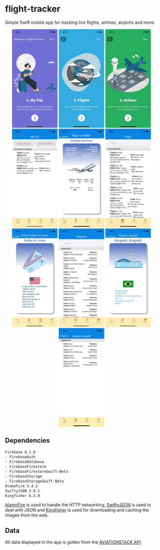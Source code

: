 # flight-tracker
Simple Swift mobile app for tracking live flights, airlines, airports and more. 

<p align="center">
  <img src="https://github.com/enriquedlh97/flight-tracker/blob/main/screenshots/1.jpeg" width="150">
  <img src="https://github.com/enriquedlh97/flight-tracker/blob/main/screenshots/2.jpeg" width="150">
  <img src="https://github.com/enriquedlh97/flight-tracker/blob/main/screenshots/3.jpeg" width="150">
  <img src="https://github.com/enriquedlh97/flight-tracker/blob/main/screenshots/4.jpeg" width="150">
  <img src="https://github.com/enriquedlh97/flight-tracker/blob/main/screenshots/5.jpeg" width="150">
  <img src="https://github.com/enriquedlh97/flight-tracker/blob/main/screenshots/6.jpeg" width="150">
  <img src="https://github.com/enriquedlh97/flight-tracker/blob/main/screenshots/8.jpeg" width="150">
  <img src="https://github.com/enriquedlh97/flight-tracker/blob/main/screenshots/9.jpeg" width="150">
  <img src="https://github.com/enriquedlh97/flight-tracker/blob/main/screenshots/11.jpeg" width="150">
  <img src="https://github.com/enriquedlh97/flight-tracker/blob/main/screenshots/12.jpeg" width="150">

## Dependencies

```
Firebase 8.1.0
- FirebaseAuth
- FirebaseDatabase
- FirebaseFirestore
- FirebaseFirestoreSwift-Beta
- FirebaseStorage
- FirebaseStorageSwift-Beta
AlamoFire 5.4.3
SwiftyJSON 5.0.1
Kingfisher 6.3.0
```

[AlamoFire](https://github.com/Alamofire/Alamofire.git) is used to handle the HTTP networking, [SwiftyJSON](https://github.com/SwiftyJSON/SwiftyJSON.git) is used to deal with JSON and [Kingfisher](https://github.com/onevcat/Kingfisher.git) is used for downloading and caching the images from the web.

## Data
All data displayed in the app is gotten from the [AVIATIONSTACK API](https://aviationstack.com/).
